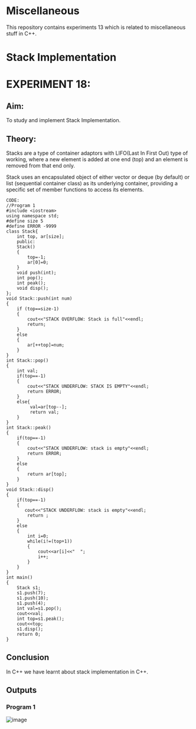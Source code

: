 # Miscellaneous
This repository contains experiments 13 which is related to miscellaneous stuff in C++.

# Stack Implementation
# EXPERIMENT 18:
## Aim: 
To study and implement Stack Implementation.
## Theory: 
Stacks are a type of container adaptors with LIFO(Last In First Out) type of working, where a new element is added at one end (top) and an element is removed from that end only.

Stack uses an encapsulated object of either vector or deque (by default) or list (sequential container class) as its underlying container, providing a specific set of member functions to access its elements.
~~~
CODE:
//Program 1
#include <iostream>
using namespace std;
#define size 5
#define ERROR -9999
class Stack{
    int top, ar[size];
    public:
    Stack()
    {
        top=-1;
        ar[0]=0;
    }
    void push(int);
    int pop();
    int peak();
    void disp();
};
void Stack::push(int num)
{
    if (top==size-1)
    {
        cout<<"STACK OVERFLOW: Stack is full"<<endl;
        return;
    }
    else
    {
        ar[++top]=num;
    }
}
int Stack::pop()
{
    int val;
    if(top==-1)
    {
        cout<<"STACK UNDERFLOW: STACK IS EMPTY"<<endl;
        return ERROR;
    }
    else{
         val=ar[top--];
         return val;
    }
}
int Stack::peak()
{
    if(top==-1)
    {
        cout<<"STACK UNDERFLOW: stack is empty"<<endl;
        return ERROR;
    }
    else
    {
        return ar[top];
    }
}
void Stack::disp()
{
    if(top==-1)
    {
       cout<<"STACK UNDERFLOW: stack is empty"<<endl;
        return ;
    }
    else
    {
        int i=0;
        while(i!=(top+1))
        {
            cout<<ar[i]<<"  ";
            i++;
        }
    }
}
int main()
{
    Stack s1;
    s1.push(7);
    s1.push(10);
    s1.push(4);
    int val=s1.pop();
    cout<<val;
    int top=s1.peak();
    cout<<top;
    s1.disp();
    return 0;
}
~~~

## Conclusion
In C++ we have learnt about stack implementation in C++.

## Outputs

### Program 1 
![image](https://github.com/user-attachments/assets/2e93fac6-f27e-4ed5-95c3-648c70f336fe)
